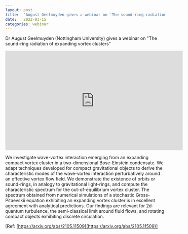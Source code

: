 ```yaml
---
layout: post
title:  "August Geelmuyden gives a webinar on 'The sound-ring radiation of expanding vortex clusters' (4pm UK time)"
date:   2022-03-15
categories: webinar
---
```

Dr August Geelmuyden (Nottingham University) gives a webinar on "The sound-ring radiation of expanding vortex clusters" 

<iframe width="560" height="315" src="https://www.youtube.com/embed/c8vDpByZkEk" title="YouTube video player" frameborder="0" allow="accelerometer; autoplay; clipboard-write; encrypted-media; gyroscope; picture-in-picture" allowfullscreen></iframe>

We investigate wave-vortex interaction emerging from an expanding compact vortex cluster in a two-dimensional Bose-Einstein condensate. We adapt techniques developed for compact gravitational objects to derive the characteristic modes of the wave-vortex interaction perturbatively around an effective vortex flow field. We demonstrate the existence of orbits or sound-rings, in analogy to gravitational light-rings, and compute the characteristic spectrum for the out-of-equilibrium vortex cluster. The spectrum obtained from numerical simulations of a stochastic Gross-Pitaevskii equation exhibiting an expanding vortex cluster is in excellent agreement with analytical predictions. Our findings are relevant for 2d-quantum turbulence, the semi-classical limit around fluid flows, and rotating compact objects exhibiting discrete circulation.

[Ref: [https://arxiv.org/abs/2105.11509](https://arxiv.org/abs/2105.11509)]

